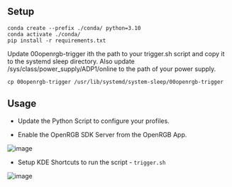 ## Setup

```
conda create --prefix ./conda/ python=3.10
conda activate ./conda/
pip install -r requirements.txt
```

Update 00openrgb-trigger ith the path to your trigger.sh script and copy it to the systemd sleep directory.
Also update /sys/class/power_supply/ADP1/online to the path of your power supply.

```
cp 00openrgb-trigger /usr/lib/systemd/system-sleep/00openrgb-trigger
```

## Usage

- Update the Python Script to configure your profiles.

- Enable the OpenRGB SDK Server from the OpenRGB App.

![image](https://github.com/user-attachments/assets/b8785cb8-826a-4a31-974b-4b1fb4089c14)

- Setup KDE Shortcuts to run the script - `trigger.sh`

![image](https://github.com/user-attachments/assets/8e8b30ef-6e9a-4d7a-82f5-45376dc566f9)
